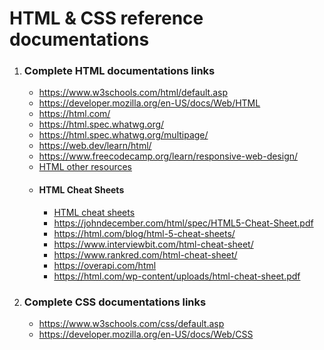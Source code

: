 # HTML & CSS reference documentations

1. ### Complete HTML documentations links

   - https://www.w3schools.com/html/default.asp
   - https://developer.mozilla.org/en-US/docs/Web/HTML
   - https://html.com/
   - https://html.spec.whatwg.org/
   - https://html.spec.whatwg.org/multipage/
   - https://web.dev/learn/html/
   - https://www.freecodecamp.org/learn/responsive-web-design/
   - [HTML other resources](./html/htmlResource.md)
   - #### HTML Cheat Sheets
     - [HTML cheat sheets](./html/htmlCheatSheet.md)
     - https://johndecember.com/html/spec/HTML5-Cheat-Sheet.pdf
     - https://html.com/blog/html-5-cheat-sheets/
     - https://www.interviewbit.com/html-cheat-sheet/
     - https://www.rankred.com/html-cheat-sheet/
     - https://overapi.com/html
     - https://html.com/wp-content/uploads/html-cheat-sheet.pdf

2. ### Complete CSS documentations links

   - https://www.w3schools.com/css/default.asp
   - https://developer.mozilla.org/en-US/docs/Web/CSS
